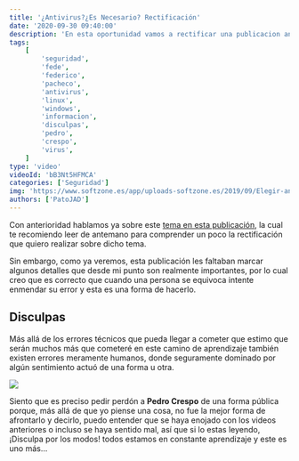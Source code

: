 ```yaml
---
title: '¿Antivirus?¿Es Necesario? Rectificación'
date: '2020-09-30 09:40:00'
description: 'En esta oportunidad vamos a rectificar una publicacion anterior con el fin de dejar las cosas mas claras'
tags:
    [
        'seguridad',
        'fede',
        'federico',
        'pacheco',
        'antivirus',
        'linux',
        'windows',
        'informacion',
        'disculpas',
        'pedro',
        'crespo',
        'virus',
    ]
type: 'video'
videoId: 'bB3Nt5HFMCA'
categories: ['Seguridad']
img: 'https://www.softzone.es/app/uploads-softzone.es/2019/09/Elegir-antivirus.jpg'
authors: ['PatoJAD']
---
```


Con anterioridad hablamos ya sobre este [tema en esta publicación](/posts/2019/01/antivirus-en-linux/), la cual te recomiendo leer de antemano para comprender un poco la rectificación que quiero realizar sobre dicho tema.

Sin embargo, como ya veremos, esta publicación les faltaban marcar algunos detalles que desde mi punto son realmente importantes, por lo cual creo que es correcto que cuando una persona se equivoca intente enmendar su error y esta es una forma de hacerlo.

## Disculpas

Más allá de los errores técnicos que pueda llegar a cometer que estimo que serán muchos más que cometeré en este camino de aprendizaje también existen errores meramente humanos, donde seguramente dominado por algún sentimiento actuó de una forma u otra.

![](https://www.infosol.com.mx/wordpress/wp-content/uploads/disculpas-publicas-efectivas-1.jpg)

Siento que es preciso pedir perdón a **Pedro Crespo** de una forma pública porque, más allá de que yo piense una cosa, no fue la mejor forma de afrontarlo y decirlo, puedo entender que se haya enojado con los videos anteriores o incluso se haya sentido mal, así que si lo estas leyendo, ¡Disculpa por los modos! todos estamos en constante aprendizaje y este es uno más...
